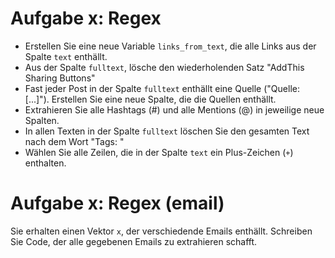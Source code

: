 
# Aufgabe x: Regex

* Erstellen Sie eine neue Variable `links_from_text`, die alle Links aus der Spalte `text` enthällt. 
* Aus der Spalte `fulltext`, lösche den wiederholenden Satz "AddThis Sharing Buttons"
* Fast jeder Post in der Spalte `fulltext` enthällt eine Quelle ("Quelle: [...]"). Erstellen Sie eine neue Spalte, die die Quellen enthällt.
* Extrahieren Sie alle Hashtags (#) und alle Mentions (@) in jeweilige neue Spalten. 
* In allen Texten in der Spalte `fulltext` löschen Sie den gesamten Text nach dem Wort "Tags: " 
* Wählen Sie alle Zeilen, die in der Spalte `text` ein Plus-Zeichen (`+`) enthalten. 


# Aufgabe x: Regex (email)

Sie erhalten einen Vektor `x`, der verschiedende Emails enthällt. Schreiben Sie Code, der alle gegebenen Emails zu extrahieren schafft.

